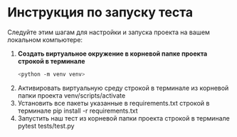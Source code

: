 # Инструкция по запуску теста
Следуйте этим шагам для настройки и запуска проекта на вашем локальном компьютере:
1. **Создать виртуальное окружение в корневой папке проекта строкой в терминале**
    ```bash
    <python -m venv venv>
3. Активировать виртуальную среду строкой в терминале из корневой папки проекта
   venv/scripts/activate
4. Установить все пакеты указанные в requirements.txt строкой в терминале
   pip install -r requirements.txt
5. Запустить наш тест из корневой папки проекта строкой в терминале
   pytest tests/test.py
